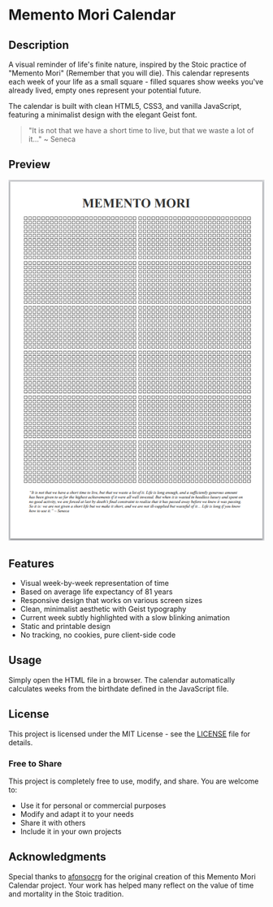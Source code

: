 # Memento Mori Calendar

## Description

A visual reminder of life's finite nature, inspired by the Stoic practice of "Memento Mori" (Remember that you will die). This calendar represents each week of your life as a small square - filled squares show weeks you've already lived, empty ones represent your potential future.

The calendar is built with clean HTML5, CSS3, and vanilla JavaScript, featuring a minimalist design with the elegant Geist font.

> "It is not that we have a short time to live, but that we waste a lot of it..." ~ Seneca

## Preview

![Memento Mori Calendar Preview](preview.PNG)

## Features

- Visual week-by-week representation of time
- Based on average life expectancy of 81 years
- Responsive design that works on various screen sizes
- Clean, minimalist aesthetic with Geist typography
- Current week subtly highlighted with a slow blinking animation
- Static and printable design
- No tracking, no cookies, pure client-side code

## Usage

Simply open the HTML file in a browser. The calendar automatically calculates weeks from the birthdate defined in the JavaScript file.

## License

This project is licensed under the MIT License - see the [LICENSE](LICENSE) file for details.

### Free to Share

This project is completely free to use, modify, and share. You are welcome to:
- Use it for personal or commercial purposes
- Modify and adapt it to your needs
- Share it with others
- Include it in your own projects

## Acknowledgments

Special thanks to [afonsocrg](https://github.com/afonsocrg) for the original creation of this Memento Mori Calendar project. Your work has helped many reflect on the value of time and mortality in the Stoic tradition.
